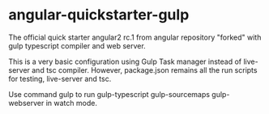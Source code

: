 # angular-quickstarter-gulp
The official quick starter angular2 rc.1 from angular repository "forked" with gulp typescript compiler and web server.

This is a very basic configuration using Gulp Task manager instead of live-server and tsc compiler. However, package.json remains all the run scripts for testing, live-server and tsc.

Use command gulp to run gulp-typescript gulp-sourcemaps gulp-webserver in watch mode.
